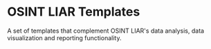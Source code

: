 # OSINT LIAR Templates
A set of templates that complement OSINT LIAR's data analysis, data visualization and reporting functionality. 

